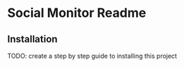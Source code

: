 # Social Monitor Readme

## Installation

TODO: create a step by step guide to installing this project